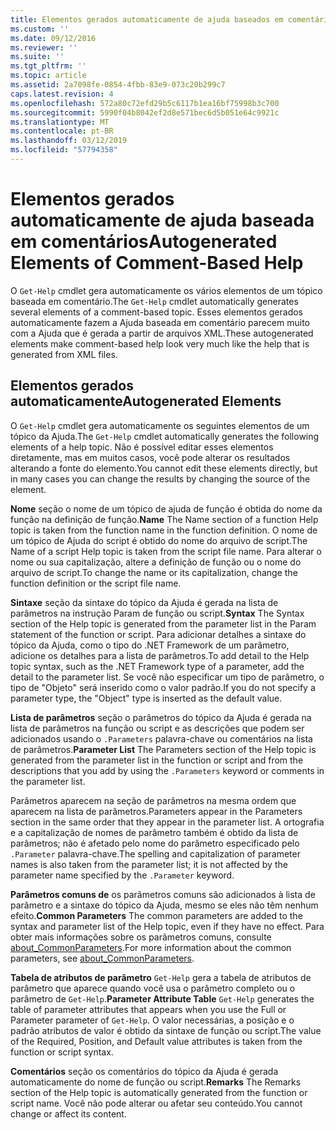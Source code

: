 ```yaml
---
title: Elementos gerados automaticamente de ajuda baseados em comentário | Microsoft Docs
ms.custom: ''
ms.date: 09/12/2016
ms.reviewer: ''
ms.suite: ''
ms.tgt_pltfrm: ''
ms.topic: article
ms.assetid: 2a7098fe-0854-4fbb-83e9-073c20b299c7
caps.latest.revision: 4
ms.openlocfilehash: 572a80c72efd29b5c6117b1ea16bf75998b3c700
ms.sourcegitcommit: 5990f04b8042ef2d8e571bec6d5b051e64c9921c
ms.translationtype: MT
ms.contentlocale: pt-BR
ms.lasthandoff: 03/12/2019
ms.locfileid: "57794358"
---
```

# <a name="autogenerated-elements-of-comment-based-help"></a><span data-ttu-id="f5b70-102">Elementos gerados automaticamente de ajuda baseada em comentários</span><span class="sxs-lookup"><span data-stu-id="f5b70-102">Autogenerated Elements of Comment-Based Help</span></span>

<span data-ttu-id="f5b70-103">O `Get-Help` cmdlet gera automaticamente os vários elementos de um tópico baseada em comentário.</span><span class="sxs-lookup"><span data-stu-id="f5b70-103">The `Get-Help` cmdlet automatically generates several elements of a comment-based topic.</span></span> <span data-ttu-id="f5b70-104">Esses elementos gerados automaticamente fazem a Ajuda baseada em comentário parecem muito com a Ajuda que é gerada a partir de arquivos XML.</span><span class="sxs-lookup"><span data-stu-id="f5b70-104">These autogenerated elements make comment-based help look very much like the help that is generated from XML files.</span></span>

## <a name="autogenerated-elements"></a><span data-ttu-id="f5b70-105">Elementos gerados automaticamente</span><span class="sxs-lookup"><span data-stu-id="f5b70-105">Autogenerated Elements</span></span>

<span data-ttu-id="f5b70-106">O `Get-Help` cmdlet gera automaticamente os seguintes elementos de um tópico da Ajuda.</span><span class="sxs-lookup"><span data-stu-id="f5b70-106">The `Get-Help` cmdlet automatically generates the following elements of a help topic.</span></span> <span data-ttu-id="f5b70-107">Não é possível editar esses elementos diretamente, mas em muitos casos, você pode alterar os resultados alterando a fonte do elemento.</span><span class="sxs-lookup"><span data-stu-id="f5b70-107">You cannot edit these elements directly, but in many cases you can change the results by changing the source of the element.</span></span>

<span data-ttu-id="f5b70-108">**Nome** seção o nome de um tópico de ajuda de função é obtida do nome da função na definição de função.</span><span class="sxs-lookup"><span data-stu-id="f5b70-108">**Name** The Name section of a function Help topic is taken from the function name in the function definition.</span></span> <span data-ttu-id="f5b70-109">O nome de um tópico de Ajuda do script é obtido do nome do arquivo de script.</span><span class="sxs-lookup"><span data-stu-id="f5b70-109">The Name of a script Help topic is taken from the script file name.</span></span> <span data-ttu-id="f5b70-110">Para alterar o nome ou sua capitalização, altere a definição de função ou o nome do arquivo de script.</span><span class="sxs-lookup"><span data-stu-id="f5b70-110">To change the name or its capitalization, change the function definition or the script file name.</span></span>

<span data-ttu-id="f5b70-111">**Sintaxe** seção da sintaxe do tópico da Ajuda é gerada na lista de parâmetros na instrução Param de função ou script.</span><span class="sxs-lookup"><span data-stu-id="f5b70-111">**Syntax** The Syntax section of the Help topic is generated from the parameter list in the Param statement of the function or script.</span></span> <span data-ttu-id="f5b70-112">Para adicionar detalhes a sintaxe do tópico da Ajuda, como o tipo do .NET Framework de um parâmetro, adicione os detalhes para a lista de parâmetros.</span><span class="sxs-lookup"><span data-stu-id="f5b70-112">To add detail to the Help topic syntax, such as the .NET Framework type of a parameter, add the detail to the parameter list.</span></span> <span data-ttu-id="f5b70-113">Se você não especificar um tipo de parâmetro, o tipo de "Objeto" será inserido como o valor padrão.</span><span class="sxs-lookup"><span data-stu-id="f5b70-113">If you do not specify a parameter type, the "Object" type is inserted as the default value.</span></span>

<span data-ttu-id="f5b70-114">**Lista de parâmetros** seção o parâmetros do tópico da Ajuda é gerada na lista de parâmetros na função ou script e as descrições que podem ser adicionados usando o `.Parameters` palavra-chave ou comentários na lista de parâmetros.</span><span class="sxs-lookup"><span data-stu-id="f5b70-114">**Parameter List** The Parameters section of the Help topic is generated from the parameter list in the function or script and from the descriptions that you add by using the `.Parameters` keyword or comments in the parameter list.</span></span>

<span data-ttu-id="f5b70-115">Parâmetros aparecem na seção de parâmetros na mesma ordem que aparecem na lista de parâmetros.</span><span class="sxs-lookup"><span data-stu-id="f5b70-115">Parameters appear in the Parameters section in the same order that they appear in the parameter list.</span></span> <span data-ttu-id="f5b70-116">A ortografia e a capitalização de nomes de parâmetro também é obtido da lista de parâmetros; não é afetado pelo nome do parâmetro especificado pelo `.Parameter` palavra-chave.</span><span class="sxs-lookup"><span data-stu-id="f5b70-116">The spelling and capitalization of parameter names is also taken from the parameter list; it is not affected by the parameter name specified by the `.Parameter` keyword.</span></span>

<span data-ttu-id="f5b70-117">**Parâmetros comuns de** os parâmetros comuns são adicionados à lista de parâmetro e a sintaxe do tópico da Ajuda, mesmo se eles não têm nenhum efeito.</span><span class="sxs-lookup"><span data-stu-id="f5b70-117">**Common Parameters** The common parameters are added to the syntax and parameter list of the Help topic, even if they have no effect.</span></span> <span data-ttu-id="f5b70-118">Para obter mais informações sobre os parâmetros comuns, consulte [about_CommonParameters](/powershell/module/microsoft.powershell.core/about/about_commonparameters).</span><span class="sxs-lookup"><span data-stu-id="f5b70-118">For more information about the common parameters, see [about_CommonParameters](/powershell/module/microsoft.powershell.core/about/about_commonparameters).</span></span>

<span data-ttu-id="f5b70-119">**Tabela de atributos de parâmetro** 
 `Get-Help` gera a tabela de atributos de parâmetro que aparece quando você usa o parâmetro completo ou o parâmetro de `Get-Help`.</span><span class="sxs-lookup"><span data-stu-id="f5b70-119">**Parameter Attribute Table**
`Get-Help` generates the table of parameter attributes that appears when you use the Full or Parameter parameter of `Get-Help`.</span></span> <span data-ttu-id="f5b70-120">O valor necessárias, a posição e o padrão atributos de valor é obtido da sintaxe de função ou script.</span><span class="sxs-lookup"><span data-stu-id="f5b70-120">The value of the Required, Position, and Default value attributes is taken from the function or script syntax.</span></span>

<span data-ttu-id="f5b70-121">**Comentários** seção os comentários do tópico da Ajuda é gerada automaticamente do nome de função ou script.</span><span class="sxs-lookup"><span data-stu-id="f5b70-121">**Remarks** The Remarks section of the Help topic is automatically generated from the function or script name.</span></span> <span data-ttu-id="f5b70-122">Você não pode alterar ou afetar seu conteúdo.</span><span class="sxs-lookup"><span data-stu-id="f5b70-122">You cannot change or affect its content.</span></span>

